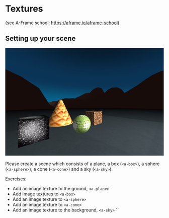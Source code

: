 # Textures
(see A-Frame school: https://aframe.io/aframe-school)

## Setting up your scene

![primitives](../assets/texture.jpg)

Please create a scene which consists of a plane, a box (`<a-box>`), a sphere (`<a-sphere>`), a cone (`<a-cone>`) and a sky (`<a-sky>`).

Exercises:

- Add an image texture to the ground, `<a-plane>`
- Add image textures to `<a-box>`
- Add an image texture to `<a-sphere>`
- Add an image texture to `<a-cone>`
- Add an image texture to the background, `<a-sky>`
``
